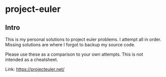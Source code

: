 # project-euler
## Intro
This is my personal solutions to project euler problems. I attempt all in order. Missing solutions are where I forgot to backup my source code.

Please use these as a comparison to your own attempts. This is not intended as a cheatsheet.

Link: https://projecteuler.net/
